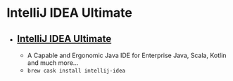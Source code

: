 # IntelliJ IDEA Ultimate
- [IntelliJ IDEA Ultimate](https://www.jetbrains.com/idea/)
  -  
  - A Capable and Ergonomic Java IDE for Enterprise Java, Scala, Kotlin and much more...
  - `brew cask install intellij-idea`
